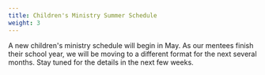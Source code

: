 ```yaml
---
title: Children's Ministry Summer Schedule
weight: 3
---
```


A new children's ministry schedule will begin in May. As our mentees finish their school year, we will be moving to a different format for the next several months. Stay tuned for the details in the next few weeks.